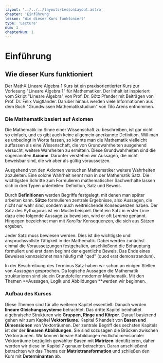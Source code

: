 ```yaml
---
layout: '../../../layouts/LessonLayout.astro'
chapter: 'Einführung'
lesson: 'Wie dieser Kurs funktoniert'
type: 'Lecture'
num: 1
chapterNum: 1
---
```


# Einführung

## Wie dieser Kurs funktioniert

Der MathX Lineare Algebra 1 Kurs ist ein praxisorientierter Kurs zur Vorlesung "Lineare Algebra 1" für Mathematiker. Der Inhalt ist inspieriert vom Skript "Lineare Algebra" von Prof. Dr. Götz Pfander mit Beiträgen von Prof. Dr. Felix Voigtländer. Darüber hinaus werden viele Informationen aus dem Buch "Grundwissen Mathematikstudium" von Tilo Arens entnommen.

### Die Mathematik basiert auf Axiomen

Die Mathematik im Sinne einer Wissenschaft zu beschreiben, ist gar nicht so einfach, und es gibt auch keine allgemein anerkannte Definition. Will man es unbedingt in Worte fassen, so könnte man die Mathematik vielleicht auffassen als eine Wissenschaft, die von Grundwahrheiten ausgehend versucht, weitere Wahrheiten zu ermitteln. Diese Grundwahrheiten sind die sogenannten **Axiome**. Darunter verstehen wir Aussagen, die nicht beweisbar sind, die wir aber als gültig voraussetzen.

Ausgehend von den Axiomen versuchen Mathematiker weitere Wahrheiten abzuleiten. Eine solche Wahrheit nennt man in der Mathematik Satz. Die wichtigsten Schritte zum Formulieren mathematischer Sachverhalte lassen sich in drei Typen unterteilen: Definition, Satz und Beweis.

Durch **Definitionen** werden Begriffe festgelegt, mit denen man später arbeiten kann. **Sätze** formulieren zentrale Ergebnisse, also Aussagen, die nicht nur wahr sind, sondern auch weitreichende Konsequenzen haben. Der Satz des Pythagoras ist ein Musterbeispiel. Dient ein Satz in erster Linie dazu eine folgende Aussage zu beweisen, wird er oft _Lemma_ genannt. Hingegen bezeichnet man mit _Korollar_ Konsequenzen, die sich aus Sätzen ergeben.

Jeder Satz muss bewiesen werden. Dies ist die wichtigste und anspruchsvollste Tätigkeit in der Mathematik. Dabei werden zunächst einmal die Voraussetzungen festgehalten, anschließend die Behauptung formuliert und erst dann beginnt der eigentliche Beweis. Das Ende eines Beweises kennzeichnet man häufig mit "qed" (quod erat demonstrandum).

In der Beschreibung des Terminus Satz haben wir schon an einigen Stellen von _Aussagen_ gesprochen. Da logische Aussagen die Mathematik strukturieren sind sie ein Grundpfeiler moderner Mathematik. Mit den Themen **Aussagen, Logik und Abbildungen **werden wir beginnen.

### Aufbau des Kurses

Diese Themen sind für alle weiteren Kapitel essentiell. Danach werden **lineare Gleichungssysteme** betrachtet. Das dritte Kapitel beinhaltet algebraische Strukturen wie **Gruppen, Ringe und Körper**. Darauf basierend gehen wir zum Kapitel **Vektorräume**. Kapitel 5 handelt von **Basen und Dimensionen** von Vektorräumen. Der zentrale Begriff des sechsten Kapitels ist der der **linearen Abbildungen**. Sie sind sozusagen die Brücken zwischen Vektorräumen. Wir können lineare Abbildungen endlichdimensionaler Vektorräume bezüglich gewählter Basen mit **Matrizen** identifizieren, daher werden wir diese im Kapitel 7 genauer betrachten. Daran anschließend betrachten wir das Thema der **Matrixtransformation** und schließen den Kurs mit **Determinanten** ab.
